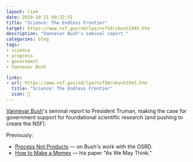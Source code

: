 ```yaml
---
layout: link
date: 2020-10-21 09:32:31
title: "Science: The Endless Frontier"
target: https://www.nsf.gov/od/lpa/nsf50/vbush1945.htm
description: "Vannevar Bush's seminal report."
categories: blog
tags:
- science
- progress
- government
- Vannevar Bush

links:
- url: https://www.nsf.gov/od/lpa/nsf50/vbush1945.htm
  title: "Science: The Endless Frontier"
  icon: 🔬
---
```


[Vannevar Bush](https://en.wikipedia.org/wiki/Vannevar_Bush "Vannevar Bush")'s seminal report to President Truman, making the case for government support for foundational scientific research (and pushing to create the NSF).

Previously:

* [Process Not Products](/post/process-not-products/ "Process Not Products") — on Bush's work with the OSRD.
* [How to Make a Memex](/post/how-to-make-a-memex/ "How to Make a Memex") — his paper "As We May Think."
